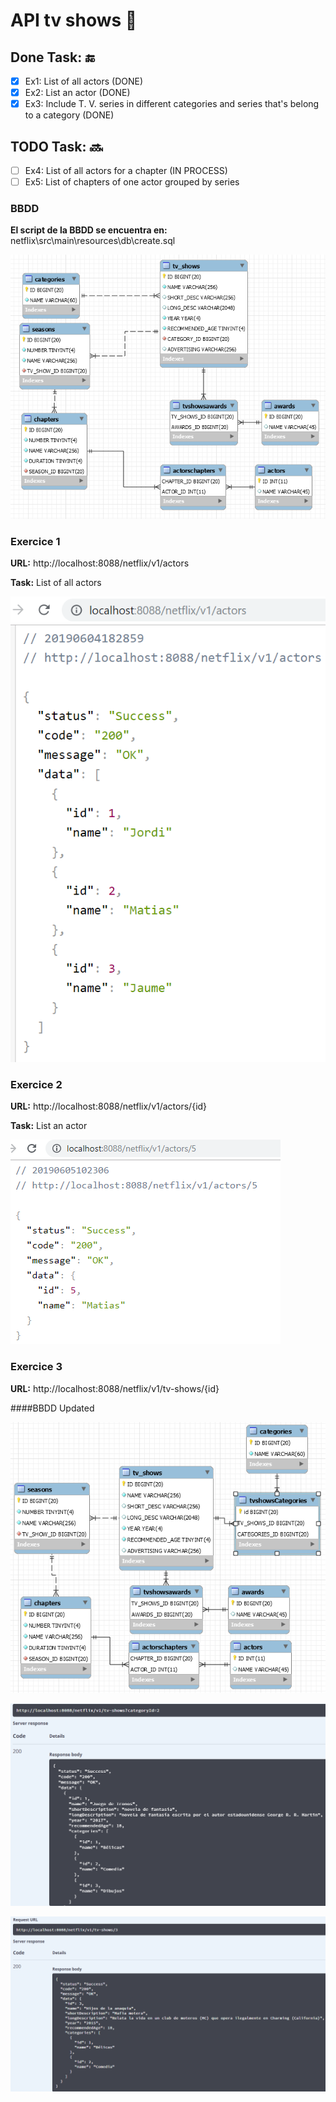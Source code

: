 # API tv shows :ledger:
## Done Task: :end: 
- [x] Ex1: List of all actors (DONE)
- [x] Ex2: List an actor (DONE)
- [x] Ex3: Include T. V. series in different categories and series that's belong to a category (DONE)
## TODO Task: :soon:
- [ ] Ex4: List of all actors for a chapter (IN PROCESS)
- [ ] Ex5: List of chapters of one actor grouped by series
### BBDD
**El script de la BBDD se encuentra en:** netflix\src\main\resources\db\create.sql

![alt text](https://github.com/DavidBernalGonzalez/netflix/blob/master/img/Screenshot_2.png)

### Exercice 1
  **URL:** http://localhost:8088/netflix/v1/actors
  
  **Task:** List of all actors
  
  ![alt text]( https://github.com/DavidBernalGonzalez/netflix/blob/master/img/Screenshot_1.png)
  
### Exercice 2 
  **URL:** http://localhost:8088/netflix/v1/actors/{id}
  
  **Task:** List an actor
  
  ![alt text]( https://github.com/DavidBernalGonzalez/netflix/blob/master/img/Screenshot_3.png)
  
 ### Exercice 3 
  **URL:** http://localhost:8088/netflix/v1/tv-shows/{id}
  
  ####BBDD Updated
  
  ![alt text](https://github.com/DavidBernalGonzalez/netflix/blob/master/img/Screenshot_5.png)
  
  ![alt text]( https://github.com/DavidBernalGonzalez/netflix/blob/master/img/Screenshot_6.png)
  
  ![alt text]( https://github.com/DavidBernalGonzalez/netflix/blob/master/img/Screenshot_7.png)
 
